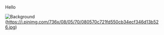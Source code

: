 Hello

![Background](hello)(https://i.pinimg.com/736x/08/05/70/080570c721fd550cb34ecf346d13b526.jpg)

